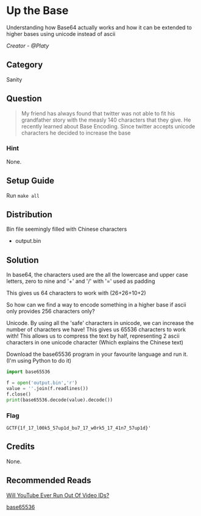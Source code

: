 # Up the Base
Understanding how Base64 actually works and how it can be extended to higher bases using unicode instead of ascii

<i>Creator - @Platy</i>

## Category
Sanity

## Question
>My friend has always found that twitter was not able to fit his grandfather story with the measly 140 characters that they give. He recently learned about Base Encoding. Since twitter accepts unicode characters he decided to increase the base

### Hint
None.

## Setup Guide
Run `make all`

## Distribution
Bin file seemingly filled with Chinese characters
- output.bin

## Solution
In base64, the characters used are the all the lowercase and upper case letters, zero to nine and '+' and '/' with '=' used as padding

This gives us 64 characters to work with (26+26+10+2)

So how can we find a way to encode something in a higher base if ascii only provides 256 characters only?

Unicode. By using all the 'safe' characters in unicode, we can increase the number of characters we have! This gives us 65536 characters to work with! This allows us to compress the text by half, representing 2 ascii characters in one unicode character (Which explains the Chinese text)

Download the base65536 program in your favourite language and run it. (I'm using Python to do it)

```python
import base65536

f = open('output.bin','r')
value = ''.join(f.readlines())
f.close()
print(base65536.decode(value).decode())
```

### Flag
`GCTF{1f_17_l00k5_57up1d_bu7_17_w0rk5_17_41n7_57up1d}'`

## Credits
None.

## Recommended Reads
[Will YouTube Ever Run Out Of Video IDs?](https://www.youtube.com/watch?v=gocwRvLhDf8)

[base65536](https://github.com/qntm/base65536)